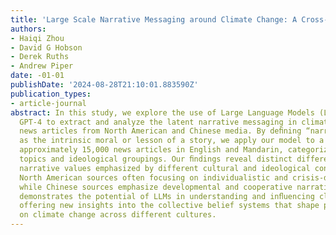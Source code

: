 ```yaml
---
title: 'Large Scale Narrative Messaging around Climate Change: A Cross-Cultural Comparison'
authors:
- Haiqi Zhou
- David G Hobson
- Derek Ruths
- Andrew Piper
date: -01-01
publishDate: '2024-08-28T21:10:01.883590Z'
publication_types:
- article-journal
abstract: In this study, we explore the use of Large Language Models (LLMs) such as
  GPT-4 to extract and analyze the latent narrative messaging in climate change-related
  news articles from North American and Chinese media. By deﬁning “narrative messaging”
  as the intrinsic moral or lesson of a story, we apply our model to a dataset of
  approximately 15,000 news articles in English and Mandarin, categorized by climate-related
  topics and ideological groupings. Our ﬁndings reveal distinct differences in the
  narrative values emphasized by different cultural and ideological contexts, with
  North American sources often focusing on individualistic and crisis-driven themes,
  while Chinese sources emphasize developmental and cooperative narratives. This work
  demonstrates the potential of LLMs in understanding and inﬂuencing climate communication,
  offering new insights into the collective belief systems that shape public discourse
  on climate change across different cultures.
---
```

